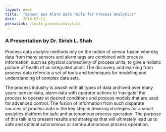```yaml
---
layout: news
title:  "Sensor and Alarm Data Tools for Process Analytics"
date:   2018-03-11
permalink: /tools_processanalytics
---
```

### A Presentation by Dr. Sirish L. Shah
Process data analytic methods rely on the notion of sensor fusion whereby data from many sensors and alarm tags are combined with process information, such as physical connectivity of process units, to give a holistic picture of health of an integrated plant. The discovery and learning from process data refers to a set of tools and techniques for modeling and understanding of complex data sets. 

The process industry is awash with all types of data archived over many years: sensor data, alarm data with operator actions to ‘navigate’ the process to operate at desired conditions and process models that are used for advanced control. The fusion of information from such disparate sources of process data is the key step in devising strategies for a smart analytics platform for safe and autonomous process operation. The purpose of this talk is to present results and strategies that will ultimately lead us to safe and optimal autonomous or semi-autonomous process operation.
